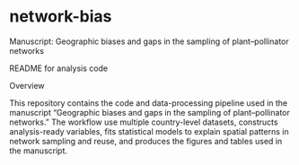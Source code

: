 # network-bias

Manuscript: Geographic biases and gaps in the sampling of plant–pollinator networks

README for analysis code

Overview

This repository contains the code and data-processing pipeline used in the manuscript “Geographic biases and gaps in the sampling of plant–pollinator networks.” The workflow use multiple country-level datasets, constructs analysis-ready variables, fits statistical models to explain spatial patterns in network sampling and reuse, and produces the figures and tables used in the manuscript.

